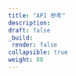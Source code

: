 ```yaml
---
title: "API 参考"
description: 
draft: false
_build:
 render: false
collapsible: true
weight: 80
---
```



